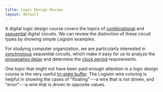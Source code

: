```yaml
---
title: Logic Design Review
layout: default
---
```


A digital logic design course covers the topics of
[combinational](combinational.html) and
[sequential](sequential.html) digital circuits.
We can review the distinction of these circuit types
by showing simple Logisim examples.

For studying computer organization,
we are particularly interested in
[synchronous](synchronous.html) sequential circuits,
which make it easy for us to analyze the
[propagation delay](propagation-clock.html#propagation-delay)
and determine the
[clock period](propagation-clock.html#clock-period) requirements.

One topic that might not have been
paid enough attention in a logic design course is
the very useful
[tri-state buffer](tristate.html).
The Logisim wire coloring is helpful
in showing the cases of "floating"---a wire that is not driven,
and "error"---a wire that is driven to opposite values.
